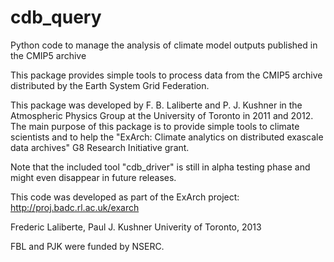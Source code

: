 cdb_query
=========

Python code to manage the analysis of climate model outputs published in the CMIP5 archive

This package provides simple tools to process data from the CMIP5 archive distributed 
by the Earth System Grid Federation.

This package was developed by F. B. Laliberte and P. J. Kushner in the Atmospheric
Physics Group at the University of Toronto in 2011 and 2012. The main purpose of this
package is to provide simple tools to climate scientists and to help the 
"ExArch: Climate analytics on distributed exascale data archives" G8 Research Initiative grant.

Note that the included tool "cdb_driver" is still in alpha testing phase and might even disappear
in future releases.

This code was developed as part of the ExArch project: http://proj.badc.rl.ac.uk/exarch

Frederic Laliberte, Paul J. Kushner
Univerity of Toronto, 2013

FBL and PJK were funded by NSERC.
